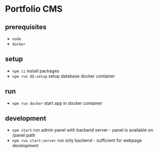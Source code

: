 # Portfolio CMS

## prerequisites

- `node`
- `docker`

## setup

- `npm ci` install packages
- `npm run db:setup` setup database docker container

## run

- `npm run docker` start app in docker container

## development

- `npm start` run admin panel with backend server - panel is available on /panel path
- `npm run start:server` run only backend - sufficient for webpage development
